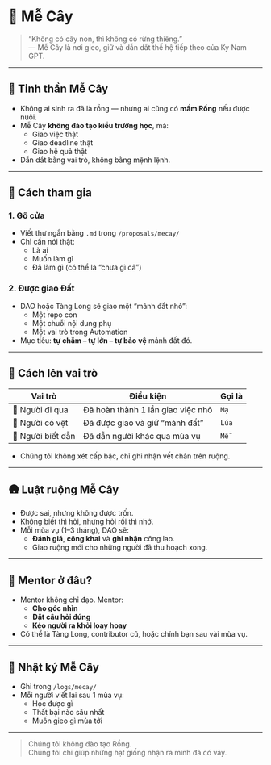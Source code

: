 # 🌾 Mễ Cây

> “Không có cây non, thì không có rừng thiêng.”  
> — Mễ Cây là nơi gieo, giữ và dẫn dắt thế hệ tiếp theo của Ky Nam GPT.

---

## 🎋 Tinh thần Mễ Cây

- Không ai sinh ra đã là rồng — nhưng ai cũng có **mầm Rồng** nếu được nuôi.
- Mễ Cây **không đào tạo kiểu trường học**, mà:
  - Giao việc thật
  - Giao deadline thật
  - Giao hệ quả thật
- Dẫn dắt bằng vai trò, không bằng mệnh lệnh.

---

## 👣 Cách tham gia

### 1. **Gõ cửa**
- Viết thư ngắn bằng `.md` trong `/proposals/mecay/`
- Chỉ cần nói thật:
  - Là ai
  - Muốn làm gì
  - Đã làm gì (có thể là “chưa gì cả”)

### 2. **Được giao Đất**
- DAO hoặc Tàng Long sẽ giao một “mảnh đất nhỏ”:
  - Một repo con
  - Một chuỗi nội dung phụ
  - Một vai trò trong Automation
- Mục tiêu: **tự chăm – tự lớn – tự bảo vệ** mảnh đất đó.

---

## 🌱 Cách lên vai trò

| Vai trò | Điều kiện | Gọi là |
|--------|-----------|--------|
| 👣 Người đi qua | Đã hoàn thành 1 lần giao việc nhỏ | `Mạ` |
| 🌿 Người có vệt | Đã được giao và giữ “mảnh đất” | `Lúa` |
| 🌾 Người biết dẫn | Đã dẫn người khác qua mùa vụ | `Mễ` |

- Chúng tôi không xét cấp bậc, chỉ ghi nhận vết chân trên ruộng.

---

## 🛖 Luật ruộng Mễ Cây

- Được sai, nhưng không được trốn.
- Không biết thì hỏi, nhưng hỏi rồi thì nhớ.
- Mỗi mùa vụ (1–3 tháng), DAO sẽ:
  - **Đánh giá**, **công khai** và **ghi nhận** công lao.
  - Giao ruộng mới cho những người đã thu hoạch xong.

---

## 🧭 Mentor ở đâu?

- Mentor không chỉ đạo. Mentor:
  - **Cho góc nhìn**
  - **Đặt câu hỏi đúng**
  - **Kéo người ra khỏi loay hoay**
- Có thể là Tàng Long, contributor cũ, hoặc chính bạn sau vài mùa vụ.

---

## 📜 Nhật ký Mễ Cây

- Ghi trong `/logs/mecay/`
- Mỗi người viết lại sau 1 mùa vụ:
  - Học được gì
  - Thất bại nào sâu nhất
  - Muốn gieo gì mùa tới

---

> Chúng tôi không đào tạo Rồng.  
> Chúng tôi chỉ giúp những hạt giống nhận ra mình đã có vảy.

